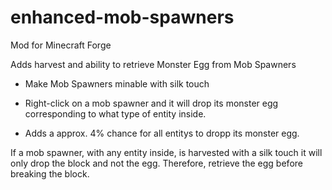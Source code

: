 # enhanced-mob-spawners
Mod for Minecraft Forge

Adds harvest and ability to retrieve Monster Egg from Mob Spawners

 

+ Make Mob Spawners minable with silk touch

+ Right-click on a mob spawner and it will drop its monster egg corresponding to what type of entity inside.

+ Adds a approx. 4% chance for all entitys to dropp its monster egg.

 

If a mob spawner, with any entity inside, is harvested with a silk touch it will only drop the block and not the egg. Therefore, retrieve the egg before breaking the block.
